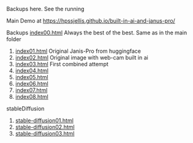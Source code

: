 


Backups here. See the running



Main Demo at   https://hpssjellis.github.io/built-in-ai-and-janus-pro/

Backups 
 [index00.html](https://hpssjellis.github.io/built-in-ai-and-janus-pro/backups/index00.html)   Always the best of the best. Same as in the main folder

 
1. [index01.html](https://hpssjellis.github.io/built-in-ai-and-janus-pro/backups/index01.html)   Original Janis-Pro from huggingface
1. [index02.html](https://hpssjellis.github.io/built-in-ai-and-janus-pro/backups/index02.html)   Original image with web-cam built in ai
1. [index03.html](https://hpssjellis.github.io/built-in-ai-and-janus-pro/backups/index03.html)    First combined attempt
1. [index04.html](https://hpssjellis.github.io/built-in-ai-and-janus-pro/backups/index04.html) 
1. [index05.html](https://hpssjellis.github.io/built-in-ai-and-janus-pro/backups/index05.html) 
1. [index06.html](https://hpssjellis.github.io/built-in-ai-and-janus-pro/backups/index06.html) 
1. [index07.html](https://hpssjellis.github.io/built-in-ai-and-janus-pro/backups/index07.html) 
1. [index08.html](https://hpssjellis.github.io/built-in-ai-and-janus-pro/backups/index08.html) 



stableDiffusion


1. [stable-diffusion01.html](https://hpssjellis.github.io/built-in-ai-and-janus-pro/backups/stable-diffusion01.html) 
1. [stable-diffusion02.html](https://hpssjellis.github.io/built-in-ai-and-janus-pro/backups/stable-diffusion02.html) 
1. [stable-diffusion03.html](https://hpssjellis.github.io/built-in-ai-and-janus-pro/backups/stable-diffusion03.html) 
